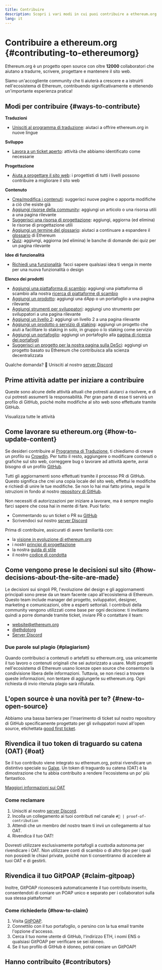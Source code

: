 ```yaml
---
title: Contribuire
description: Scopri i vari modi in cui puoi contribuire a ethereum.org
lang: it
---
```


# Contribuire a ethereum.org  {#contributing-to-ethereumorg}

Ethereum.org è un progetto open source con oltre **12000** collaboratori che aiutano a tradurre, scrivere, progettare e mantenere il sito web.

Siamo un'accogliente community che ti aiuterà a crescere e a istruirti nell'ecosistema di Ethereum, contribuendo significativamente e ottenendo un'importante esperienza pratica!

## Modi per contribuire {#ways-to-contribute}

**Traduzioni**
- [Unisciti al programma di traduzione](/contributing/translation-program/): aiutaci a offrire ethereum.org in nuove lingue

**Sviluppo**
- [Lavora a un ticket aperto](https://github.com/ethereum/ethereum-org-website/issues): attività che abbiamo identificato come necessarie

**Progettazione**
- [Aiuta a progettare il sito web](/contributing/design/): i progettisti di tutti i livelli possono contribuire a migliorare il sito web

**Contenuto**
- [Crea/modifica i contenuti](/contributing/#how-to-update-content): suggerisci nuove pagine o apporta modifiche a ciò che esiste già
- [Aggiungi risorse della community](/contributing/content-resources/): aggiungi un articolo o una risorsa utili a una pagina rilevante
- [Suggerisci una risorsa di progettazione](/contributing/design/adding-design-resources/): aggiungi, aggiorna (ed elimina) le risorse di progettazione utili
- [Aggiungi un termine del glossario](/contributing/adding-glossary-terms/): aiutaci a continuare a espandere il [glossario](/glossary/) di Ethereum
- [Quiz](/contributing/quizzes/): aggiungi, aggiorna (ed elimina) le banche di domande dei quiz per un pagina rilevante

**Idee di funzionalità**
- [Richiedi una funzionalità](https://github.com/ethereum/ethereum-org-website/issues/new?assignees=&labels=Type%3A+Feature&template=feature_request.yaml&title=): facci sapere qualsiasi idea ti venga in mente per una nuova funzionalità o design

**Elenco dei prodotti**
- [Aggiungi una piattaforma di scambio](/contributing/adding-exchanges/): aggiungi una piattaforma di scambio alla nostra [ricerca di piattaforme di scambio](/get-eth/#country-picker)
- [Aggiungi un prodotto](/contributing/adding-products/): aggiungi una dApp o un portafoglio a una pagina rilevante
- [Aggiungi strumenti per sviluppatori](/contributing/adding-developer-tools/): aggiungi uno strumento per sviluppatori a una pagina rilevante
- [Aggiungi un livello 2](/contributing/adding-layer-2s/): aggiungi un livello 2 a una pagina rilevante
- [Aggiungi un prodotto o servizio di staking](/contributing/adding-staking-products/): aggiungi un progetto che aiuti a facilitare lo staking in solo, in gruppo o lo staking come servizio
- [Aggiungi un portafoglio](/contributing/adding-wallets/): aggiungi un portafoglio alla [pagina di ricerca dei portafogli](/wallets/find-wallet/)
- [Suggerisci un progetto per la nostra pagina sulla DeSci](/contributing/adding-desci-projects/): aggiungi un progetto basato su Ethereum che contribuisca alla scienza decentralizzata

Qualche domanda? 🤔 Unisciti al nostro [server Discord](https://discord.gg/ethereum-org)

## Prime attività adatte per iniziare a contribuire

Queste sono alcune delle attività attuali che potresti aiutarci a risolvere, e di cui potresti assumerti la responsabilità. Per gran parte di esse ti servirà un profilo di GitHub, poiché molte modifiche al sito web sono effettuate tramite GitHub.

<IssuesList issues={gfissues} my={8} />

<ButtonLink href="https://github.com/ethereum/ethereum-org-website/issues">Visualizza tutte le attività</ButtonLink>

## Come lavorare su ethereum.org {#how-to-update-content}

Se desideri contribuire al [Programma di Traduzione](/contributing/translation-program/), ti chiediamo di creare un profilo su [Crowdin](https://crowdin.com/project/ethereum-org). Per tutto il resto, aggiungere o modificare contenuti o grafiche sul sito web, correggere bug o lavorare ad attività aperte, avrai bisogno di un profilo [GitHub](https://github.com/).

Tutti gli aggiornamenti sono effettuati tramite il processo PR di GitHub. Questo significa che crei una copia locale del sito web, effettui le modifiche e richiedi di unire le tue modifiche. Se non lo hai mai fatto prima, segui le istruzioni in fondo al nostro [repository di GitHub](https://github.com/ethereum/ethereum-org-website).

Non necessiti di autorizzazioni per iniziare a lavorare, ma è sempre meglio farci sapere che cosa hai in mente di fare. Puoi farlo:

- Commentando su un ticket o PR su [GitHub](https://github.com/ethereum/ethereum-org-website)
- Scrivendoci sul nostro [server Discord](https://discord.gg/ethereum-org)

Prima di contribuire, assicurati di avere familiarità con:

- la [visione in evoluzione di ethereum.org](/about/)
- i nostri [principi di progettazione](/contributing/design-principles/)
- la nostra [guida di stile](/contributing/style-guide/)
- il nostro [codice di condotta](/community/code-of-conduct)

<ContributorsQuizBanner mt={16} mb={8} />

## Come vengono prese le decisioni sul sito {#how-decisions-about-the-site-are-made}

Le decisioni sui singoli PR, l'evoluzione del design e gli aggiornamenti principali sono prese da un team facente capo all'ecosistema di Ethereum. Questo team include manager del progetto, sviluppatori, designer, marketing e comunicazioni, oltre a esperti settoriali. I contributi della community vengono utilizzati come base per ogni decisione: ti invitiamo quindi a porre domande tramite ticket, inviare PR o contattare il team:

- [website@ethereum.org](mailto:website@ethereum.org)
- [@ethdotorg](https://twitter.com/ethdotorg)
- [Server Discord](https://discord.gg/ethereum-org)

### Due parole sul plagio {#plagiarism}

Quando contribuisci a contenuti o artefatti su ethereum.org, usa unicamente il tuo lavoro o contenuti originali che sei autorizzato a usare. Molti progetti nell'ecosistema di Ethereum usano licenze open source che consentono la condivisione libera delle informazioni. Tuttavia, se non riesci a trovare queste informazioni, non tentare di aggiungerle su ethereum.org. Ogni richiesta di invio ritenuta plagio sarà rifiutata.

## L'open source è una novità per te? {#new-to-open-source}

Abbiamo una bassa barriera per l'inserimento di ticket sul nostro repository di GitHub specificamente progettato per gli sviluppatori nuovi all'open source, etichettata [good first ticket](https://github.com/ethereum/ethereum-org-website/issues?q=is%3Aopen+is%3Aissue+label%3A%22good+first+issue%22).

## Rivendica il tuo token di traguardo su catena (OAT) {#oat}

Se il tuo contributo viene integrato su ethereum.org, potrai rivendicare un distintivo speciale su [Galxe](https://galxe.com/ethereumorg/). Un token di traguardo su catena (OAT) è la dimostrazione che tu abbia contribuito a rendere l'ecosistema un po' più fantastico.

[Maggiori informazioni sui OAT](https://help.galxe.com/en/articles/7067290-galxe-oats-reward-and-celebrate-achievements)

### Come reclamare
1. Unisciti al nostro [server Discord](https://discord.gg/ethereum-org).
2. Incolla un collegamento ai tuoi contributi nel canale `#🥇 | proof-of-contribution`
3. Attendi che un membro del nostro team ti invii un collegamento al tuo OAT.
4. Rivendica il tuo OAT!

Dovresti utilizzare esclusivamente portafogli a custodia autonoma per rivendicare i OAT. Non utilizzare conti di scambio o di altro tipo per i quali non possiedi le chiavi private, poiché non ti consentiranno di accedere ai tuoi OAT e di gestirli.

## Rivendica il tuo GitPOAP {#claim-gitpoap}

Inoltre, GitPOAP riconoscerà automaticamente il tuo contributo inserito, consentendoti di coniare un POAP unico e separato per i collaboratori sulla sua stessa piattaforma!


### Come richiederlo {#how-to-claim}

1. Visita [GitPOAP](https://www.gitpoap.io).
2. Connettilo con il tuo portafoglio, o persino con la tua email tramite l'opzione d'accesso.
3. Cerca il tuo nome utente di GitHub, l'indirizzo ETH, i nomi ENS o qualsiasi GitPOAP per verificare se sei idoneo.
4. Se il tuo profilo di GitHub è idoneo, potrai coniare un GitPOAP!

## Hanno contribuito {#contributors}

<Contributors />
